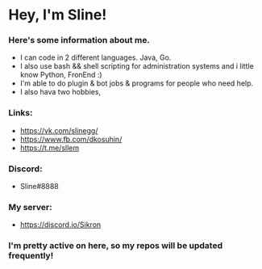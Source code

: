 # Hey, I'm Sline!

### Here's some information about me.

  - I can code in 2 different languages. Java, Go.
  - I also use bash && shell scripting for administration systems and i little know Python, FronEnd :)
  - I'm able to do plugin & bot jobs & programs for people who need help.
  - I also hava two hobbies, 

### Links:
  - https://vk.com/slinegg/
  - https://www.fb.com/dkosuhin/
  - https://t.me/sllem

### Discord:
  - Sline#8888
### My server: 
  - https://discord.io/Sikron
  
### I'm pretty active on here, so my repos will be updated frequently!
